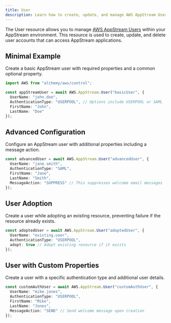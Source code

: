 ```yaml
---
title: User
description: Learn how to create, update, and manage AWS AppStream Users using Alchemy Cloud Control.
---
```


The User resource allows you to manage [AWS AppStream Users](https://docs.aws.amazon.com/appstream/latest/userguide/) within your AppStream environment. This resource is used to create, update, and delete user accounts that can access AppStream applications.

## Minimal Example

Create a basic AppStream user with required properties and a common optional property.

```ts
import AWS from "alchemy/aws/control";

const appStreamUser = await AWS.AppStream.User("basicUser", {
  UserName: "john.doe",
  AuthenticationType: "USERPOOL", // Options include USERPOOL or SAML
  FirstName: "John",
  LastName: "Doe"
});
```

## Advanced Configuration

Configure an AppStream user with additional properties including a message action.

```ts
const advancedUser = await AWS.AppStream.User("advancedUser", {
  UserName: "jane.smith",
  AuthenticationType: "SAML",
  FirstName: "Jane",
  LastName: "Smith",
  MessageAction: "SUPPRESS" // This suppresses welcome email messages
});
```

## User Adoption

Create a user while adopting an existing resource, preventing failure if the resource already exists.

```ts
const adoptedUser = await AWS.AppStream.User("adoptedUser", {
  UserName: "existing.user",
  AuthenticationType: "USERPOOL",
  adopt: true // Adopt existing resource if it exists
});
```

## User with Custom Properties

Create a user with a specific authentication type and additional user details.

```ts
const customAuthUser = await AWS.AppStream.User("customAuthUser", {
  UserName: "mike.jones",
  AuthenticationType: "USERPOOL",
  FirstName: "Mike",
  LastName: "Jones",
  MessageAction: "SEND" // Send welcome message upon creation
});
```